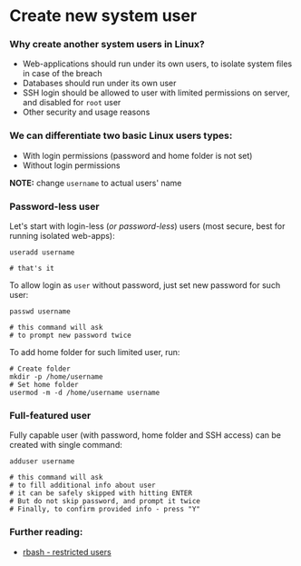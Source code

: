 Create new system user
======

### Why create another system users in Linux?
 - Web-applications should run under its own users, to isolate system files in case of the breach
 - Databases should run under its own user
 - SSH login should be allowed to user with limited permissions on server, and disabled for `root` user
 - Other security and usage reasons

### We can differentiate two basic Linux users types:
 - With login permissions (password and home folder is not set)
 - Without login permissions

__NOTE:__ change `username` to actual users' name

### Password-less user
Let's start with login-less (*or password-less*) users (most secure, best for running isolated web-apps):
```shell
useradd username

# that's it
```

To allow login as `user` without password, just set new password for such user:
```shell
passwd username

# this command will ask
# to prompt new password twice
```

To add home folder for such limited user, run:
```shell
# Create folder
mkdir -p /home/username
# Set home folder
usermod -m -d /home/username username
```

### Full-featured user
Fully capable user (with password, home folder and SSH access) can be created with single command:
```shell
adduser username

# this command will ask
# to fill additional info about user
# it can be safely skipped with hitting ENTER
# But do not skip password, and prompt it twice
# Finally, to confirm provided info - press "Y"
```

### Further reading:
 - [rbash - restricted users](https://github.com/VeliovGroup/ostrio/blob/master/tutorials/linux/users/rbash.md)
